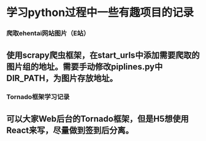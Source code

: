 # 学习python过程中一些有趣项目的记录
### 爬取ehentai网站图片（E站）
使用scrapy爬虫框架，在start\_urls中添加需要爬取的图片组的地址。需要手动修改piplines.py中DIR\_PATH，为图片存放地址。
----
### Tornado框架学习记录
可以大家Web后台的Tornado框架，但是H5想使用React来写，尽量做到签到后分离。
---- 
